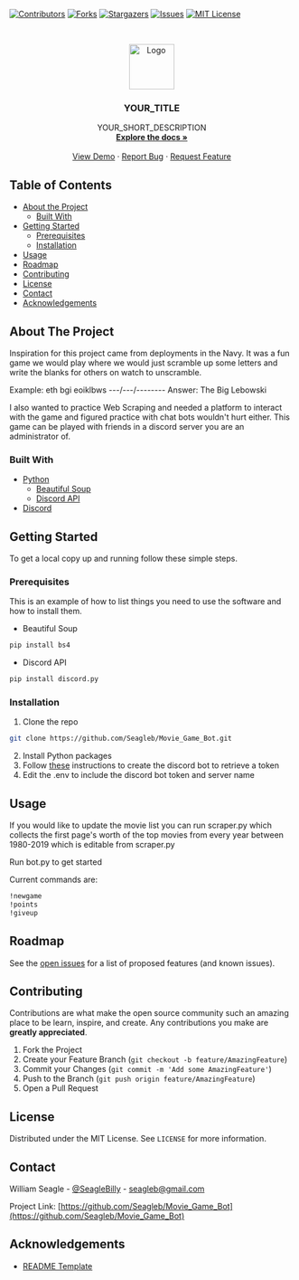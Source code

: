 <!--
*** Thanks for checking out this README Template. If you have a suggestion that would
*** make this better, please fork the repo and create a pull request or simply open
*** an issue with the tag "enhancement".
*** Thanks again! Now go create something AMAZING! :D
***
***
***
*** To avoid retyping too much info. Do a search and replace for the following:
*** Seagleb, Movie_Game_Bot, SeagleBilly, seagleb@gmail.com
-->





<!-- PROJECT SHIELDS -->
<!--
*** I'm using markdown "reference style" links for readability.
*** Reference links are enclosed in brackets [ ] instead of parentheses ( ).
*** See the bottom of this document for the declaration of the reference variables
*** for contributors-url, forks-url, etc. This is an optional, concise syntax you may use.
*** https://www.markdownguide.org/basic-syntax/#reference-style-links
-->
[![Contributors][contributors-shield]][contributors-url]
[![Forks][forks-shield]][forks-url]
[![Stargazers][stars-shield]][stars-url]
[![Issues][issues-shield]][issues-url]
[![MIT License][license-shield]][license-url]



<!-- PROJECT LOGO -->
<br />
<p align="center">
  <a href="https://github.com/Seagleb/Movie_Game_Bot">
    <img src="images/logo.png" alt="Logo" width="80" height="80">
  </a>

  <h3 align="center">YOUR_TITLE</h3>

  <p align="center">
    YOUR_SHORT_DESCRIPTION
    <br />
    <a href="https://github.com/Seagleb/Movie_Game_Bot"><strong>Explore the docs »</strong></a>
    <br />
    <br />
    <a href="https://github.com/Seagleb/Movie_Game_Bot">View Demo</a>
    ·
    <a href="https://github.com/Seagleb/Movie_Game_Bot/issues">Report Bug</a>
    ·
    <a href="https://github.com/Seagleb/Movie_Game_Bot/issues">Request Feature</a>
  </p>
</p>



<!-- TABLE OF CONTENTS -->
## Table of Contents

* [About the Project](#about-the-project)
  * [Built With](#built-with)
* [Getting Started](#getting-started)
  * [Prerequisites](#prerequisites)
  * [Installation](#installation)
* [Usage](#usage)
* [Roadmap](#roadmap)
* [Contributing](#contributing)
* [License](#license)
* [Contact](#contact)
* [Acknowledgements](#acknowledgements)



<!-- ABOUT THE PROJECT -->
## About The Project

Inspiration for this project came from deployments in the Navy.  It was a fun game we would play where we would just scramble up some letters and write the blanks for others on watch to unscramble.

Example:
eth bgi eoiklbws
---/---/--------
Answer:
The Big Lebowski

I also wanted to practice Web Scraping and needed a platform to interact with the game and figured practice with chat bots wouldn't hurt either.
This game can be played with friends in a discord server you are an administrator of.

### Built With

* [Python]()
    * [Beautiful Soup](https://www.crummy.com/software/BeautifulSoup/bs4/doc/)
    * [Discord API](https://discordpy.readthedocs.io/en/latest/api.html)
* [Discord](https://discord.com/)



<!-- GETTING STARTED -->
## Getting Started

To get a local copy up and running follow these simple steps.

### Prerequisites

This is an example of how to list things you need to use the software and how to install them.
* Beautiful Soup
```sh
pip install bs4
```
* Discord API
```sh
pip install discord.py
```


### Installation

1. Clone the repo
```sh
git clone https://github.com/Seagleb/Movie_Game_Bot.git
```
2. Install Python packages
3. Follow [these](https://realpython.com/how-to-make-a-discord-bot-python/) instructions to create the discord bot to retrieve a token
4. Edit the .env to include the discord bot token and server name



<!-- USAGE EXAMPLES -->
## Usage

If you would like to update the movie list you can run scraper.py which collects the first page's worth of the top movies from every year between 1980-2019 which is editable from scraper.py

Run bot.py to get started

Current commands are:
```sh
!newgame
!points
!giveup
```

<!-- ROADMAP -->
## Roadmap

See the [open issues](https://github.com/Seagleb/Movie_Game_Bot/issues) for a list of proposed features (and known issues).



<!-- CONTRIBUTING -->
## Contributing

Contributions are what make the open source community such an amazing place to be learn, inspire, and create. Any contributions you make are **greatly appreciated**.

1. Fork the Project
2. Create your Feature Branch (`git checkout -b feature/AmazingFeature`)
3. Commit your Changes (`git commit -m 'Add some AmazingFeature'`)
4. Push to the Branch (`git push origin feature/AmazingFeature`)
5. Open a Pull Request



<!-- LICENSE -->
## License

Distributed under the MIT License. See `LICENSE` for more information.



<!-- CONTACT -->
## Contact

William Seagle - [@SeagleBilly](https://twitter.com/SeagleBilly) - seagleb@gmail.com

Project Link: [https://github.com/Seagleb/Movie_Game_Bot](https://github.com/Seagleb/Movie_Game_Bot)



<!-- ACKNOWLEDGEMENTS -->
## Acknowledgements

* [README Template](https://github.com/othneildrew/Best-README-Template)





<!-- MARKDOWN LINKS & IMAGES -->
<!-- https://www.markdownguide.org/basic-syntax/#reference-style-links -->
[contributors-shield]: https://img.shields.io/github/contributors/Seagleb/repo.svg?style=flat-square
[contributors-url]: https://github.com/Seagleb/repo/graphs/contributors
[forks-shield]: https://img.shields.io/github/forks/Seagleb/repo.svg?style=flat-square
[forks-url]: https://github.com/Seagleb/repo/network/members
[stars-shield]: https://img.shields.io/github/stars/Seagleb/repo.svg?style=flat-square
[stars-url]: https://github.com/Seagleb/repo/stargazers
[issues-shield]: https://img.shields.io/github/issues/Seagleb/repo.svg?style=flat-square
[issues-url]: https://github.com/Seagleb/repo/issues
[license-shield]: https://img.shields.io/github/license/Seagleb/repo.svg?style=flat-square
[license-url]: https://github.com/Seagleb/repo/blob/master/LICENSE.txt
[linkedin-shield]: https://img.shields.io/badge/-LinkedIn-black.svg?style=flat-square&logo=linkedin&colorB=555
[linkedin-url]: https://linkedin.com/in/Seagleb
[product-screenshot]: images/screenshot.png